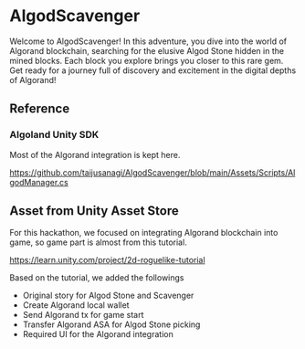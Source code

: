 # AlgodScavenger

Welcome to AlgodScavenger! In this adventure, you dive into the world of Algorand blockchain, searching for the elusive Algod Stone hidden in the mined blocks. Each block you explore brings you closer to this rare gem. Get ready for a journey full of discovery and excitement in the digital depths of Algorand!

## Reference

### Algoland Unity SDK

Most of the Algorand integration is kept here.

https://github.com/taijusanagi/AlgodScavenger/blob/main/Assets/Scripts/AlgodManager.cs

## Asset from Unity Asset Store

For this hackathon, we focused on integrating Algorand blockchain into game, so game part is almost from this tutorial.

https://learn.unity.com/project/2d-roguelike-tutorial

Based on the tutorial, we added the followings

- Original story for Algod Stone and Scavenger
- Create Algorand local wallet
- Send Algorand tx for game start
- Transfer Algorand ASA for Algod Stone picking
- Required UI for the Algorand integration
